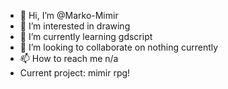 - 👋 Hi, I’m @Marko-Mimir
- 👀 I’m interested in drawing
- 🌱 I’m currently learning gdscript
- 💞️ I’m looking to collaborate on nothing currently
- 📫 How to reach me n/a
- Current project: mimir rpg!

<!---
Marko-Mimir/Marko-Mimir is a ✨ special ✨ repository because its `README.md` (this file) appears on your GitHub profile.
You can click the Preview link to take a look at your changes.
--->
